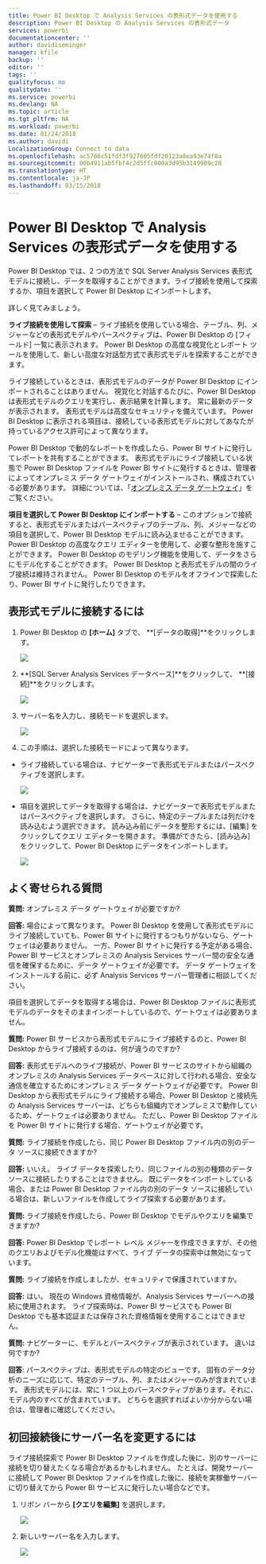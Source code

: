 ```yaml
---
title: Power BI Desktop で Analysis Services の表形式データを使用する
description: Power BI Desktop の Analysis Services の表形式データ
services: powerbi
documentationcenter: ''
author: davidiseminger
manager: kfile
backup: ''
editor: ''
tags: ''
qualityfocus: no
qualitydate: ''
ms.service: powerbi
ms.devlang: NA
ms.topic: article
ms.tgt_pltfrm: NA
ms.workload: powerbi
ms.date: 01/24/2018
ms.author: davidi
LocalizationGroup: Connect to data
ms.openlocfilehash: ac5786c51fdf3f927605fdf20123a8ea93e74f8a
ms.sourcegitcommit: 00b4911ab5fbf4c2d5ffc000a3d95b3149909c28
ms.translationtype: HT
ms.contentlocale: ja-JP
ms.lasthandoff: 03/15/2018
---
```

# <a name="using-analysis-services-tabular-data-in-power-bi-desktop"></a>Power BI Desktop で Analysis Services の表形式データを使用する
Power BI Desktop では、2 つの方法で SQL Server Analysis Services 表形式モデルに接続し、データを取得することができます。ライブ接続を使用して探索するか、項目を選択して Power BI Desktop にインポートします。

詳しく見てみましょう。

**ライブ接続を使用して探索** – ライブ接続を使用している場合、テーブル、列、メジャーなどの表形式モデルやパースペクティブは、Power BI Desktop の [フィールド] 一覧に表示されます。 Power BI Desktop の高度な視覚化とレポート ツールを使用して、新しい高度な対話型方式で表形式モデルを探索することができます。

ライブ接続しているときは、表形式モデルのデータが Power BI Desktop にインポートされることはありません。 視覚化と対話するたびに、Power BI Desktop は表形式モデルのクエリを実行し、表示結果を計算します。 常に最新のデータが表示されます。 表形式モデルは高度なセキュリティを備えています。 Power BI Desktop に表示される項目は、接続している表形式モデルに対してあなたが持っているアクセス許可によって異なります。

Power BI Desktop で動的なレポートを作成したら、Power BI サイトに発行してレポートを共有することができます。 表形式モデルにライブ接続している状態で Power BI Desktop ファイルを Power BI サイトに発行するときは、管理者によってオンプレミス データ ゲートウェイがインストールされ、構成されている必要があります。 詳細については、「[オンプレミス データ ゲートウェイ](service-gateway-onprem.md)」をご覧ください。

**項目を選択して Power BI Desktop にインポートする** – このオプションで接続すると、表形式モデルまたはパースペクティブのテーブル、列、メジャーなどの項目を選択して、Power BI Desktop モデルに読み込ませることができます。 Power BI Desktop の高度なクエリ エディターを使用して、必要な整形を施すことができます。 Power BI Desktop のモデリング機能を使用して、データをさらにモデル化することができます。 Power BI Desktop と表形式モデルの間のライブ接続は維持されません。 Power BI Desktop のモデルをオフラインで探索したり、Power BI サイトに発行したりできます。

## <a name="to-connect-to-a-tabular-model"></a>表形式モデルに接続するには
1. Power BI Desktop の **[ホーム]** タブで、 **[データの取得]**をクリックします。
   
   ![](media/desktop-analysis-services-tabular-data/pbid_sqlas_getdata.png)
2. **[SQL Server Analysis Services データベース]**をクリックして、 **[接続]**をクリックします。
   
   ![](media/desktop-analysis-services-tabular-data/pbid_sqlas_getdata_as.png)
3. サーバー名を入力し、接続モードを選択します。 
   
   ![](media/desktop-analysis-services-tabular-data/pbid_sqlas_getdata_as_server.png)
4. この手順は、選択した接続モードによって異なります。

* ライブ接続している場合は、ナビゲーターで表形式モデルまたはパースペクティブを選択します。
  
  ![](media/desktop-analysis-services-tabular-data/pbid_sqlas_getdata_as_live.png)
* 項目を選択してデータを取得する場合は、ナビゲーターで表形式モデルまたはパースペクティブを選択します。 さらに、特定のテーブルまたは列だけを読み込むよう選択できます。 読み込み前にデータを整形するには、[編集] をクリックしてクエリ エディターを開きます。 準備ができたら、[読み込み] をクリックして、Power BI Desktop にデータをインポートします。

  ![](media/desktop-analysis-services-tabular-data/pbid_sqlas_getdata_as_select.png)

## <a name="frequently-asked-questions"></a>よく寄せられる質問
**質問:** オンプレミス データ ゲートウェイが必要ですか?

**回答:** 場合によって異なります。 Power BI Desktop を使用して表形式モデルにライブ接続していても、Power BI サイトに発行するつもりがないなら、ゲートウェイは必要ありません。 一方、Power BI サイトに発行する予定がある場合、Power BI サービスとオンプレミスの Analysis Services サーバー間の安全な通信を確保するために、データ ゲートウェイが必要です。 データ ゲートウェイをインストールする前に、必ず Analysis Services サーバー管理者に相談してください。

項目を選択してデータを取得する場合は、Power BI Desktop ファイルに表形式モデルのデータをそのままインポートしているので、ゲートウェイは必要ありません。

**質問:** Power BI サービスから表形式モデルにライブ接続するのと、Power BI Desktop からライブ接続するのは、何が違うのですか?

**回答:** 表形式モデルへのライブ接続が、Power BI サービスのサイトから組織のオンプレミスの Analysis Services データベースに対して行われる場合、安全な通信を確立するためにオンプレミス データ ゲートウェイが必要です。 Power BI Desktop から表形式モデルにライブ接続する場合、Power BI Desktop と接続先の Analysis Services サーバーは、どちらも組織内でオンプレミスで動作しているため、ゲートウェイは必要ありません。 ただし、Power BI Desktop ファイルを Power BI サイトに発行する場合、ゲートウェイが必要です。

**質問:** ライブ接続を作成したら、同じ Power BI Desktop ファイル内の別のデータ ソースに接続できますか?

**回答:** いいえ。 ライブ データを探索したり、同じファイルの別の種類のデータ ソースに接続したりすることはできません。 既にデータをインポートしている場合、または Power BI Desktop ファイル内の別のデータ ソースに接続している場合は、新しいファイルを作成してライブ探索する必要があります。

**質問:** ライブ接続を作成したら、Power BI Desktop でモデルやクエリを編集できますか?

**回答:** Power BI Desktop でレポート レベル メジャーを作成できますが、その他のクエリおよびモデル化機能はすべて、ライブ データの探索中は無効になっています。

**質問:** ライブ接続を作成しましたが、セキュリティで保護されていますか。

**回答:** はい。 現在の Windows 資格情報が、Analysis Services サーバーへの接続に使用されます。 ライブ探索時は、Power BI サービスでも Power BI Desktop でも基本認証または保存された資格情報を使用することはできません。

**質問:** ナビゲーターに、モデルとパースペクティブが表示されています。 違いは何ですか?

**回答**: パースペクティブは、表形式モデルの特定のビューです。 固有のデータ分析のニーズに応じて、特定のテーブル、列、またはメジャーのみが含まれています。 表形式モデルには、常に 1 つ以上のパースペクティブがあります。それに、モデル内のすべてが含まれています。 どちらを選択すればよいか分からない場合は、管理者に確認してください。

## <a name="to-change-the-server-name-after-initial-connection"></a>初回接続後にサーバー名を変更するには
ライブ接続探索で Power BI Desktop ファイルを作成した後に、別のサーバーに接続を切り替えたくなる場合があるかもしれません。 たとえば、開発サーバーに接続して Power BI Desktop ファイルを作成した後に、接続を実稼働サーバーに切り替えてから Power BI サービスに発行したい場合などです。

1. リボン バーから **[クエリを編集]** を選択します。
   
   ![](media/desktop-analysis-services-tabular-data/pbid_sqlas_chname_editquery.png)
2. 新しいサーバー名を入力します。
   
   ![](media/desktop-analysis-services-tabular-data/pbid_sqlas_chname_dialog.png)

